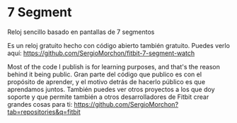 # 7 Segment

Reloj sencillo basado en pantallas de 7 segmentos

Es un reloj gratuito hecho con código abierto también gratuito.
Puedes verlo aquí: https://github.com/SergioMorchon/fitbit-7-segment-watch

Most of the code I publish is for learning purposes, and that's the reason behind it being public.
Gran parte del código que publico es con el propósito de aprender, y el motivo detrás de hacerlo público es que aprendamos juntos.
También puedes ver otros proyectos a los que doy soporte y que permite también a otros desarrolladores de Fitbit crear grandes cosas para ti: https://github.com/SergioMorchon?tab=repositories&q=fitbit
